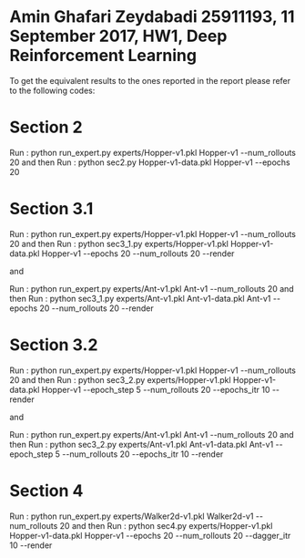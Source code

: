 # Amin Ghafari Zeydabadi 25911193,  11 September 2017, HW1, Deep Reinforcement Learning

To get the equivalent results to the ones reported in the report please refer to the following codes:


# Section 2
Run : python run_expert.py experts/Hopper-v1.pkl Hopper-v1 --num_rollouts 20
and then
Run : python sec2.py  Hopper-v1-data.pkl Hopper-v1 --epochs 20

# Section 3.1
Run : python run_expert.py experts/Hopper-v1.pkl Hopper-v1 --num_rollouts 20
and then
Run : python sec3_1.py experts/Hopper-v1.pkl Hopper-v1-data.pkl Hopper-v1 --epochs 20 --num_rollouts 20 --render

and 

Run : python run_expert.py experts/Ant-v1.pkl Ant-v1 --num_rollouts 20
and then
Run : python sec3_1.py experts/Ant-v1.pkl Ant-v1-data.pkl Ant-v1 --epochs 20 --num_rollouts 20 --render

# Section 3.2
Run : python run_expert.py experts/Hopper-v1.pkl Hopper-v1 --num_rollouts 20
and then
Run : python sec3_2.py experts/Hopper-v1.pkl Hopper-v1-data.pkl Hopper-v1 --epoch_step 5 --num_rollouts 20 --epochs_itr 10 --render

and

Run : python run_expert.py experts/Ant-v1.pkl Ant-v1 --num_rollouts 20
and then
Run : python sec3_2.py experts/Ant-v1.pkl Ant-v1-data.pkl Ant-v1 --epoch_step 5 --num_rollouts 20 --epochs_itr 10 --render



# Section 4
Run : python run_expert.py experts/Walker2d-v1.pkl Walker2d-v1 --num_rollouts 20
and then
Run : python sec4.py experts/Hopper-v1.pkl Hopper-v1-data.pkl Hopper-v1 --epochs 20 --num_rollouts 20 --dagger_itr 10 --render

